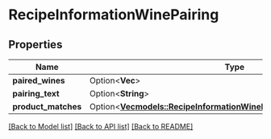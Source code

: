 # RecipeInformationWinePairing

## Properties

Name | Type | Description | Notes
------------ | ------------- | ------------- | -------------
**paired_wines** | Option<**Vec<String>**> |  | [optional]
**pairing_text** | Option<**String**> |  | [optional]
**product_matches** | Option<[**Vec<models::RecipeInformationWinePairingProductMatchesInner>**](RecipeInformation_winePairing_productMatches_inner.md)> |  | [optional]

[[Back to Model list]](../README.md#documentation-for-models) [[Back to API list]](../README.md#documentation-for-api-endpoints) [[Back to README]](../README.md)


